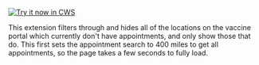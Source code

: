 <a target="_blank" href="https://chrome.google.com/webstore/detail/biknlgbccocnocjfclpedecpgopjokik">![Try it now in CWS](https://raw.github.com/GoogleChrome/chrome-extensions-samples/master/apps/tryitnowbutton.png "Click here to install this sample from the Chrome Web Store")</a>


This extension filters through and hides all of the locations on the vaccine portal which currently don't have appointments, and only show those that do. This first sets the appointment search to 400 miles to get all appointments, so the page takes a few seconds to fully load.